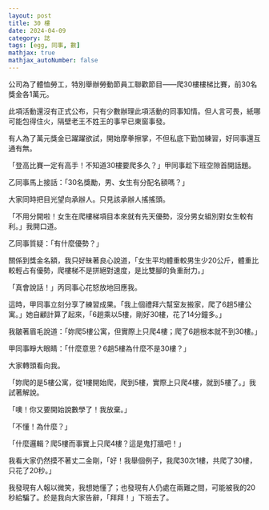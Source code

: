 ```yaml
---
layout: post
title: 30 樓
date: 2024-04-09
category: 誌
tags: [egg, 同事, 數]
mathjax: true
mathjax_autoNumber: false
---
```


公司為了體恤勞工，特別舉辦勞動節員工聯歡節目——爬30樓樓梯比賽，前30名獎金各1萬元。

<!-- more -->

此項活動還沒有正式公布，只有少數辦理此項活動的同事知情。但人言可畏，紙哪可能包得住火，隔壁老王不姓王的事早已東窗事發。

有人為了萬元獎金已躍躍欲試，開始摩拳擦掌，不但私底下勤加練習，好同事還互通有無。

「登高比賽一定有高手！不知道30樓要爬多久？」甲同事趁下班空隙首開話題。

乙同事馬上接話：「30名獎勵，男、女生有分配名額嗎？」

大家同時把目光望向承辦人。只見該承辦人搖搖頭。

「不用分開啦！女生在爬樓梯項目本來就有先天優勢，沒分男女組別對女生較有利。」我開口道。

乙同事質疑：「有什麼優勢？」

關係到獎金名額，我只好昧著良心說道，「女生平均體重較男生少20公斤，體重比較輕占有優勢，爬樓梯不是拼絕對速度，是比雙腳的負重耐力。」

「真會說話！」丙同事心花怒放地回應我。

這時，甲同事立刻分享了練習成果。「我上個禮拜六幫室友搬家，爬了6趟5樓公寓。」她自顧計算了起來，「6趟乘以5樓，剛好30樓，花了14分鐘多。」

我皺著眉毛說道：「妳爬5樓公寓，但實際上只爬4樓；爬了6趟根本就不到30樓。」

甲同事睜大眼睛：「什麼意思？6趟5樓為什麼不是30樓？」

大家轉頭看向我。

「妳爬的是5樓公寓，從1樓開始爬，爬到5樓，實際上只爬4樓，就到5樓了。」我試著解說。

「噢！你又要開始說數學了！我放棄。」

「不懂！為什麼？」

「什麼邏輯？爬5樓而事實上只爬4樓？這是鬼打牆吧！」

我看大家仍然摸不著丈二金剛，「好！我舉個例子，我爬30次1樓，共爬了30樓，只花了20秒。」

我發現有人報以微笑，我想她懂了；也發現有人仍處在兩難之間，可能被我的20秒給騙了。於是我向大家告辭，「拜拜！」下班去了。
